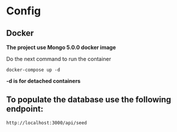 # Config

## Docker

**The project use Mongo 5.0.0 docker image**

Do the next command to run the container

```
docker-compose up -d
```
**-d is for detached containers**

## To populate the database use the following endpoint:

```
http://localhost:3000/api/seed
```